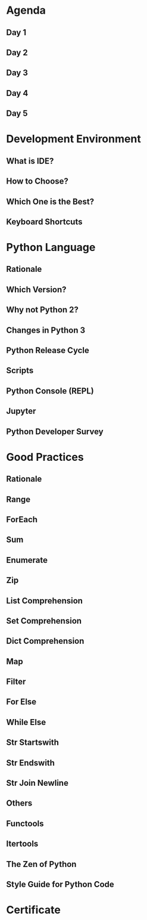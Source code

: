 

Agenda
======

Day 1
-----

Day 2
-----

Day 3
-----

Day 4
-----

Day 5
-----




Development Environment
=======================

What is IDE?
------------

How to Choose?
--------------

Which One is the Best?
----------------------

Keyboard Shortcuts
------------------




Python Language
===============

Rationale
---------

Which Version?
--------------

Why not Python 2?
-----------------

Changes in Python 3
-------------------

Python Release Cycle
--------------------

Scripts
-------

Python Console (REPL)
---------------------

Jupyter
-------

Python Developer Survey
-----------------------




Good Practices
==============

Rationale
---------

Range
-----

ForEach
-------

Sum
---

Enumerate
---------

Zip
---

List Comprehension
------------------

Set Comprehension
-----------------

Dict Comprehension
------------------

Map
---

Filter
------

For Else
--------

While Else
----------

Str Startswith
--------------

Str Endswith
------------

Str Join Newline
----------------

Others
------

Functools
---------

Itertools
---------

The Zen of Python
-----------------

Style Guide for Python Code
---------------------------




Certificate
===========


